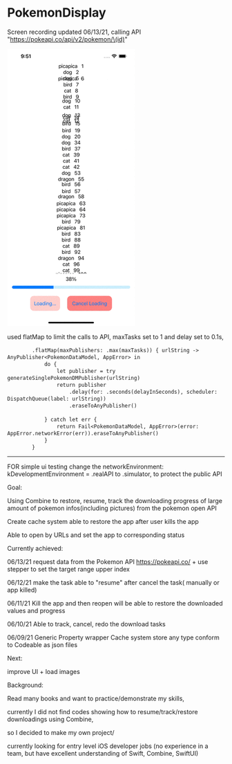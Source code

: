 # PokemonDisplay

Screen recording updated 06/13/21, calling API "https://pokeapi.co/api/v2/pokemon/\(id)"

![](https://github.com/hgtlzyc/PokemonDisplay/blob/4ffce5e0f32402e0a7e11b531d82bbb998faf196/screenRecording.gif)



 used flatMap to limit the calls to API, maxTasks set to 1 and delay set to 0.1s, 

            .flatMap(maxPublishers: .max(maxTasks)) { urlString -> AnyPublisher<PokemonDataModel, AppError> in
                do {
                    let publisher = try generateSinglePokemonDMPublisher(urlString)
                    return publisher
                        .delay(for: .seconds(delayInSeconds), scheduler: DispatchQueue(label: urlString))
                        .eraseToAnyPublisher()
                    
                } catch let err {
                    return Fail<PokemonDataModel, AppError>(error: AppError.networkError(err)).eraseToAnyPublisher()
                }
            }

*** 

FOR simple ui testing
change the networkEnvironment: kDevelopmentEnvironment = .realAPI to .simulator, to protect the public API 


Goal:

Using Combine to restore, resume, track the downloading progress of large amount of pokemon infos(including pictures) from the pokemon open API

Create cache system able to restore the app after user kills the app

Able to open by URLs and set the app to corresponding status


Currently achieved:

06/13/21 request data from the Pokemon API https://pokeapi.co/ + use stepper to set the target range upper index

06/12/21 make the task able to "resume" after cancel the task( manually or app killed)

06/11/21 Kill the app and then reopen will be able to restore the downloaded values and progress 

06/10/21 Able to track, cancel, redo the download tasks 

06/09/21 Generic Property wrapper Cache system store any type conform to Codeable as json files 

Next:

improve UI + load images


Background:

Read many books and want to practice/demonstrate my skills, 

currently I did not find codes showing how to resume/track/restore downloadings using Combine,

so I decided to make my own project/ 

currently looking for entry level iOS developer jobs
(no experience in a team, but have excellent understanding of Swift, Combine, SwiftUI)
